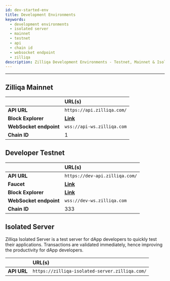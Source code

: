 ```yaml
---
id: dev-started-env
title: Development Environments
keywords:
  - development environments
  - isolated server
  - mainnet
  - testnet
  - api
  - chain id
  - websocket endpoint
  - zilliqa
description: Zilliqa Development Environments - Testnet, Mainnet & Isolated Server
---
```


---

## Zilliqa Mainnet

|                        | URL(s)                                   |
| :--------------------- | :--------------------------------------- |
| **API URL**            | `https://api.zilliqa.com/`               |
| **Block Explorer**     | [**Link**](https://viewblock.io/zilliqa) |
| **WebSocket endpoint** | `wss://api-ws.zilliqa.com`               |
| **Chain ID**           | 1                                        |

## Developer Testnet

|                        | URL(s)                                                          |
| :--------------------- | :-------------------------------------------------------------- |
| **API URL**            | `https://dev-api.zilliqa.com/`                                  |
| **Faucet**             | [**Link**](https://dev-wallet.zilliqa.com/home?network=testnet) |
| **Block Explorer**     | [**Link**](https://viewblock.io/zilliqa?network=testnet)        |
| **WebSocket endpoint** | `wss://dev-ws.zilliqa.com`                                      |
| **Chain ID**           | 333                                                             |

## Isolated Server

Zilliqa Isolated Server is a test server for dApp developers to quickly test their applications. Transactions are validated immediately, hence improving the productivity for dApp developers.

|             | URL(s)                                         |
| :---------- | :--------------------------------------------- |
| **API URL** | `https://zilliqa-isolated-server.zilliqa.com/` |
